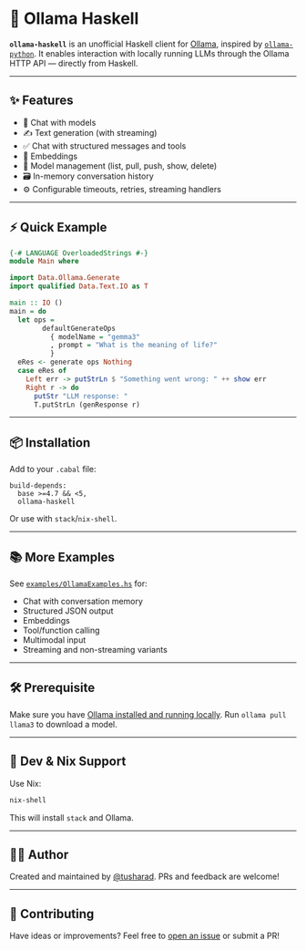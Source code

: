 # 🦙 Ollama Haskell

**`ollama-haskell`** is an unofficial Haskell client for [Ollama](https://ollama.com), inspired by [`ollama-python`](https://github.com/ollama/ollama-python). It enables interaction with locally running LLMs through the Ollama HTTP API — directly from Haskell.

---

## ✨ Features

* 💬 Chat with models
* ✍️ Text generation (with streaming)
* ✅ Chat with structured messages and tools
* 🧠 Embeddings
* 🧰 Model management (list, pull, push, show, delete)
* 🗃️ In-memory conversation history
* ⚙️ Configurable timeouts, retries, streaming handlers

---

## ⚡ Quick Example

```haskell
{-# LANGUAGE OverloadedStrings #-}
module Main where

import Data.Ollama.Generate
import qualified Data.Text.IO as T

main :: IO ()
main = do
  let ops =
        defaultGenerateOps
          { modelName = "gemma3"
          , prompt = "What is the meaning of life?"
          }
  eRes <- generate ops Nothing
  case eRes of
    Left err -> putStrLn $ "Something went wrong: " ++ show err
    Right r -> do
      putStr "LLM response: "
      T.putStrLn (genResponse r)
```

---

## 📦 Installation

Add to your `.cabal` file:

```cabal
build-depends:
  base >=4.7 && <5,
  ollama-haskell
```

Or use with `stack`/`nix-shell`.

---

## 📚 More Examples

See [`examples/OllamaExamples.hs`](examples/OllamaExamples.hs) for:

* Chat with conversation memory
* Structured JSON output
* Embeddings
* Tool/function calling
* Multimodal input
* Streaming and non-streaming variants

---

## 🛠 Prerequisite

Make sure you have [Ollama installed and running locally](https://ollama.com/download). Run `ollama pull llama3` to download a model.

---

## 🧪 Dev & Nix Support

Use Nix:

```bash
nix-shell
```

This will install `stack` and Ollama.

---

## 👨‍💻 Author

Created and maintained by [@tusharad](https://github.com/tusharad). PRs and feedback are welcome!

---

## 🤝 Contributing

Have ideas or improvements? Feel free to [open an issue](https://github.com/tusharad/ollama-haskell/issues) or submit a PR!
